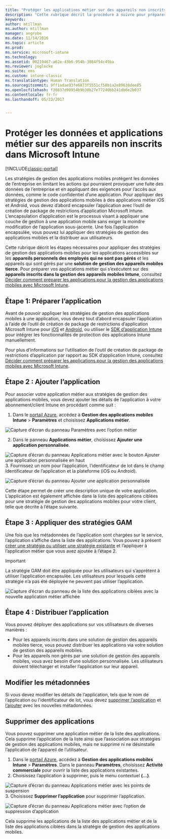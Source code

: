 ```yaml
---
title: "Protéger les applications métier sur des appareils non inscrits | Microsoft Docs"
description: "Cette rubrique décrit la procédure à suivre pour préparer vos applications métier personnalisées afin d’appliquer des stratégies de gestion des applications mobiles qui peuvent éviter de perdre des données."
keywords: 
author: mtillman
ms.author: mtillman
manager: angrobe
ms.date: 11/14/2016
ms.topic: article
ms.prod: 
ms.service: microsoft-intune
ms.technology: 
ms.assetid: 00219467-a62e-43b6-954b-3084f54c45ba
ms.reviewer: joglocke
ms.suite: ems
ms.custom: intune-classic
ms.translationtype: Human Translation
ms.sourcegitcommit: 9ff1adae93fe6873f5551cf58b1a2e89638dee85
ms.openlocfilehash: f30837d90954b9b30b27e77240bb241db6e2b037
ms.contentlocale: fr-fr
ms.lasthandoff: 05/23/2017


---
```


# <a name="protect-line-of-business-apps-and-data-on-devices-that-are-not-enrolled-in-microsoft-intune"></a>Protéger les données et applications métier sur des appareils non inscrits dans Microsoft Intune

[!INCLUDE[classic-portal](../includes/classic-portal.md)]

Les stratégies de gestion des applications mobiles protègent les données de l’entreprise en limitant les actions qui pourraient provoquer une fuite des données de l’entreprise et en appliquant des exigences pour l’accès aux données, comme le code confidentiel d’une application. Pour appliquer des stratégies de gestion des applications mobiles à des applications métier iOS et Android, vous devez d’abord encapsuler l’application avec l’outil de création de package de restrictions d’application Microsoft Intune. L’encapsulation d’application est le processus visant à appliquer une couche de gestion à une application mobile sans exiger la moindre modification de l’application sous-jacente. Une fois l’application encapsulée, vous pouvez lui appliquer des stratégies de gestion des applications mobiles et la distribuer aux utilisateurs.  

Cette rubrique décrit les étapes nécessaires pour appliquer des stratégies de gestion des applications mobiles pour les applications accessibles sur les **appareils personnels des employés qui ne sont pas gérés** et les appareils qui sont gérés par une **solution de gestion des appareils mobiles tierce**.  Pour préparer vos applications métier qui s’exécutent sur des **appareils inscrits dans la gestion des appareils mobiles Intune**, consultez [Décider comment préparer les applications pour la gestion des applications mobiles avec Microsoft Intune](decide-how-to-prepare-apps-for-mobile-application-management-with-microsoft-intune.md).


##  <a name="step-1-prepare-the-app"></a>Étape 1: Préparer l’application

Avant de pouvoir appliquer les stratégies de gestion des applications mobiles à une application, vous devez tout d’abord encapsuler l’application à l’aide de l’outil de création de package de restrictions d’application Microsoft Intune pour [iOS](prepare-ios-apps-for-mobile-application-management-with-the-microsoft-intune-app-wrapping-tool.md) et [Android](prepare-android-apps-for-mobile-application-management-with-the-microsoft-intune-app-wrapping-tool.md), ou utiliser le [SDK d’application Intune](../develop/intune-app-sdk.md) pour intégrer les fonctionnalités de protection des applications Intune manuellement.

Pour plus d’informations sur l’utilisation de l’outil de création de package de restrictions d’application par rapport au SDK d’application Intune, consultez [Décider comment préparer les applications pour la gestion des applications mobiles avec Microsoft Intune](decide-how-to-prepare-apps-for-mobile-application-management-with-microsoft-intune.md).

## <a name="step-2-add-the-app"></a>Étape 2 : Ajouter l’application

Pour associer votre application métier aux stratégies de gestion des applications mobiles, vous devez ajouter les détails de l’application à votre abonnement/client Intune en procédant comme suit :

1. Dans le [portail Azure](https://portal.azure.com/), accédez à **Gestion des applications mobiles Intune** > **Paramètres** et choisissez **Applications métier**.

  ![Capture d’écran du panneau Paramètres avec l’option métier](../media/mam-azure-portal-lob-on-settings.png)

2. Dans le panneau **Applications métier**, choisissez **Ajouter une application personnalisée**.

  ![Capture d’écran du panneau Applications métier avec le bouton Ajouter une application personnalisée en haut](../media/mam-azure-portal-add-lob-app-action.png)
3.    Fournissez un nom pour l’application, l’identificateur de lot dans le champ Identificateur de l’application et la plateforme (iOS ou Android).

  ![Capture d’écran du panneau Ajouter une application personnalisée](../media/mam-azure-portal-add-app-details.png)

  Cette étape permet de créer une description unique de votre application. L’application est également affichée dans la liste des applications ciblées pour une stratégie de gestion des applications mobiles pour votre client, telle que décrite à l’étape suivante.

## <a name="step-3-apply-mam-policies"></a>Étape 3 : Appliquer des stratégies GAM
Une fois que les métadonnées de l’application sont chargées sur le service, l’application s’affiche dans la liste des applications. Vous pouvez à présent [créer une stratégie ou utiliser une stratégie existante](create-and-deploy-mobile-app-management-policies-with-microsoft-intune.md) et l’appliquer à l’application métier que vous avez ajoutée à l’étape 2.

>[!IMPORTANT]
>La stratégie GAM doit être appliquée pour les utilisateurs qui s’apprêtent à utiliser l’application encapsulée.  Les utilisateurs pour lesquels cette stratégie n’a pas été déployée ne peuvent pas utiliser l’application.


  ![Capture d’écran du panneau de la liste des applications ciblées avec la nouvelle application métier affichée](../media/mam-azure-portal-lob-on-targeted-app-list.png)
## <a name="step-4-distribute-the-app"></a>Étape 4 : Distribuer l’application
Vous pouvez déployer des applications sur vos utilisateurs de diverses manières :
* Pour les appareils inscrits dans une solution de gestion des appareils mobiles tierce, vous pouvez distribuer les applications via votre solution de gestion des appareils mobiles.
* Pour les appareils non gérés par une solution de gestion des appareils mobiles, vous avez besoin d’une solution personnalisée. Les utilisateurs doivent télécharger et installer l’application sur leur appareil.

## <a name="change-the-metadata"></a>Modifier les métadonnées
Si vous devez modifier les détails de l’application, tels que le nom de l’application ou l’identificateur de lot, vous devez [supprimer l’application](#remove-apps) et [l’ajouter](#step-2-add-the-app) avec les nouvelles métadonnées.

##  <a name="remove-apps"></a>Supprimer des applications
Vous pouvez supprimer une application métier de la liste des applications. Cela supprime l’application de la liste ainsi que l’association aux stratégies de gestion des applications mobiles, mais ne supprime ni ne désinstalle l’application de l’appareil de l’utilisateur.  

1.    Dans le [portail Azure](https://portal.azure.com/), accédez à **Gestion des applications mobiles Intune** > **Paramètres**. Dans le panneau **Paramètres**, choisissez **Activité commerciale** pour ouvrir la liste des applications existantes.  
2.    Choisissez l’application à supprimer, puis le menu contextuel **(...)**.

  ![Capture d’écran du panneau Applications métier avec les points de suspension](../media/mam-azure-portal-lob-context-menu.png)
3.    Choisissez **Supprimer l’application** pour supprimer l’application.

  ![Capture d’écran du panneau Applications métier avec l’option de suppression d’application](../media/mam-azure-portal-delete-app.png)

  Cela supprime les applications de la liste des applications métier et de la liste des applications ciblées dans la stratégie de gestion des applications mobiles.

